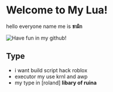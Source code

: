 # Welcome to My Lua!

hello everyone name me is **ชามิก** 

![Have fun in my github!](https://cdn.discordapp.com/attachments/1312792273435623547/1354396564067450910/c0f528f2b66e7975edfa34da0be08062.gif?ex=67e52398&is=67e3d218&hm=c0f25bb22b06f2006acb97533d07599c2b0758856579bb45d92182aff11646ec&)
## **Type**
- i want build script hack roblox
- executor my use krnl and awp
- my type in [roland] **libary of ruina**
